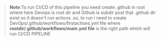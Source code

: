 >**Note**:To run CI/CD of this pipeline you need create .github in root where here Devops is root dir and Github is subdir post that .github dir exist so it doesn't run actions .so, to run i need to create DevOps/.github/workflows/firstactions.yml file where **rootdir/.github/workflows/main.yml file** is the right path which will run CI/CD PIPELINE
